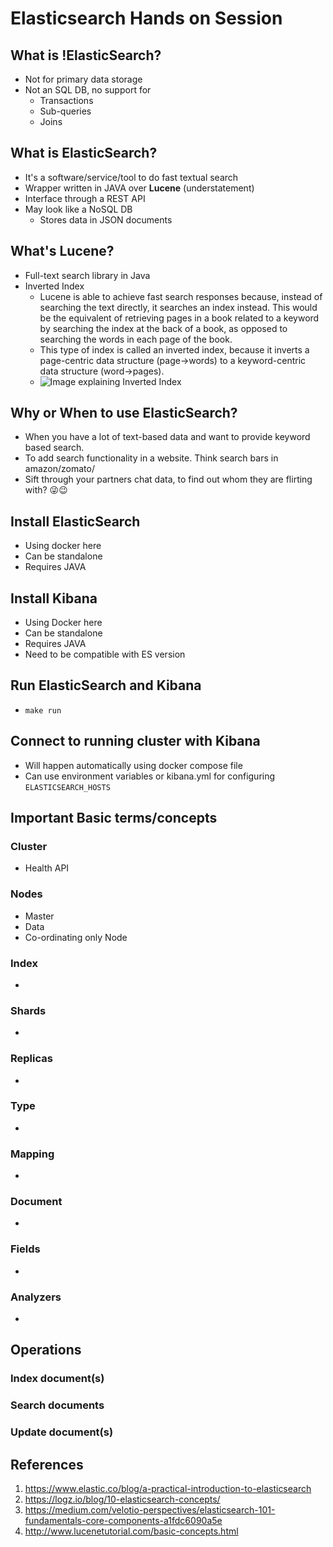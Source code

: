 # Elasticsearch Hands on Session

## What is !ElasticSearch?
- Not for primary data storage
- Not an SQL DB, no support for
  - Transactions
  - Sub-queries
  - Joins

## What is ElasticSearch?
- It's a software/service/tool to do fast textual search
- Wrapper written in JAVA over **Lucene** (understatement)
- Interface through a REST API
- May look like a NoSQL DB
  - Stores data in JSON documents


## What's Lucene?
- Full-text search library in Java
- Inverted Index
  - Lucene is able to achieve fast search responses because, instead of searching the text directly, it searches an index instead. This would be the equivalent of retrieving pages in a book related to a keyword by searching the index at the back of a book, as opposed to searching the words in each page of the book.
  - This type of index is called an inverted index, because it inverts a page-centric data structure (page->words) to a keyword-centric data structure (word->pages).
  - ![Image explaining Inverted Index](https://i.stack.imgur.com/5yyY2.png)


## Why or When to use ElasticSearch?
- When you have a lot of text-based data and want to provide keyword based search.
- To add search functionality in a website. Think search bars in amazon/zomato/<insert any e-commerce platform here>
- Sift through your partners chat data, to find out whom they are flirting with? 😜😉

## Install ElasticSearch
- Using docker here
- Can be standalone
- Requires JAVA

## Install Kibana
- Using Docker here
- Can be standalone
- Requires JAVA
- Need to be compatible with ES version

## Run ElasticSearch and Kibana
- `make run`

## Connect to running cluster with Kibana
- Will happen automatically using docker compose file
- Can use environment variables or kibana.yml for configuring `ELASTICSEARCH_HOSTS`

## Important Basic terms/concepts

### Cluster
- Health API

### Nodes
- Master
- Data
- Co-ordinating only Node

### Index
- 

### Shards
- 

### Replicas
- 

### Type
- 

### Mapping
- 

### Document
- 

### Fields
- 

### Analyzers
- 

## Operations

### Index document(s)
### Search documents
### Update document(s)

## References
1. https://www.elastic.co/blog/a-practical-introduction-to-elasticsearch
2. https://logz.io/blog/10-elasticsearch-concepts/
3. https://medium.com/velotio-perspectives/elasticsearch-101-fundamentals-core-components-a1fdc6090a5e
4. http://www.lucenetutorial.com/basic-concepts.html
